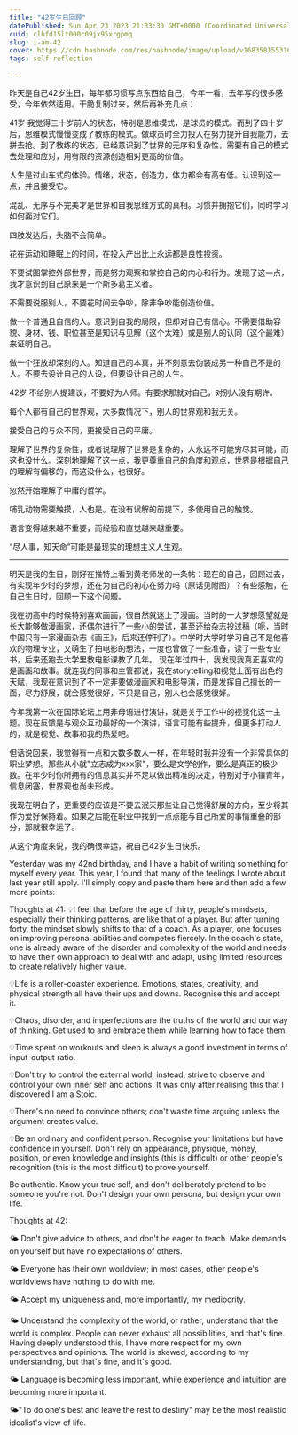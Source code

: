 ```yaml
---
title: "42岁生日回顾"
datePublished: Sun Apr 23 2023 21:33:30 GMT+0000 (Coordinated Universal Time)
cuid: clhfd15lt000c09jx95xrgpmq
slug: i-am-42
cover: https://cdn.hashnode.com/res/hashnode/image/upload/v1683581553101/20571156-219a-40f8-8d10-edc0ad65d600.jpeg
tags: self-reflection

---
```


昨天是自己42岁生日，每年都习惯写点东西给自己，今年一看，去年写的很多感受，今年依然适用。干脆复制过来，然后再补充几点：

41岁 我觉得三十岁前人的状态，特别是思维模式，是球员的模式。而到了四十岁后，思维模式慢慢变成了教练的模式。做球员时全力投入在努力提升自我能力，去拼去抢。到了教练的状态，已经意识到了世界的无序和复杂性，需要有自己的模式去处理和应对，用有限的资源创造相对更高的价值。

人生是过山车式的体验。情绪，状态，创造力，体力都会有高有低。认识到这一点，并且接受它。

混乱、无序与不完美才是世界和自我思维方式的真相。习惯并拥抱它们，同时学习如何面对它们。

四肢发达后，头脑不会简单。

花在运动和睡眠上的时间，在投入产出比上永远都是良性投资。

不要试图掌控外部世界，而是努力观察和掌控自己的内心和行为。发现了这一点，我才意识到自己原来是一个斯多葛主义者。

不需要说服别人，不要花时间去争吵，除非争吵能创造价值。

做一个普通且自信的人。意识到自我的局限，但却对自己有信心。不需要借助容貌、身材、钱、职位甚至是知识与见解（这个太难）或是别人的认同（这个最难）来证明自己。

做一个狂放却深刻的人。知道自己的本真，并不刻意去伪装成另一种自己不是的人。不要去设计自己的人设，但要设计自己的人生。

42岁 不给别人提建议，不要好为人师。有要求那就对自己，对别人没有期许。

每个人都有自己的世界观，大多数情况下，别人的世界观和我无关。

接受自己的与众不同，更接受自己的平庸。

理解了世界的复杂性，或者说理解了世界是复杂的，人永远不可能穷尽其可能，而这也没什么。深刻地理解了这一点，我更尊重自己的角度和观点，世界是根据自己的理解有偏移的，而这没什么，也很好。

忽然开始理解了中庸的哲学。

哺乳动物需要触摸，人也是。在没有误解的前提下，多使用自己的触觉。

语言变得越来越不重要，而经验和直觉越来越重要。

“尽人事，知天命”可能是最现实的理想主义人生观。

---

明天是我的生日，刚好在推特上看到黄老师发的一条帖：现在的自己，回顾过去，有实现年少时的梦想，还在为自己的初心在努力吗（原话见附图）？有些感触，在自己生日时，回顾一下这个问题。

我在初高中的时候特别喜欢画画，很自然就迷上了漫画。当时的一大梦想愿望就是长大能够做漫画家，还偶尔进行了一些小的尝试，甚至还给杂志投过稿（呃，当时中国只有一家漫画杂志《画王》，后来还停刊了）。中学时大学时学习自己不是他喜欢的物理专业，又萌生了拍电影的想法，一度也曾做了一些准备，读了一些专业书，后来还跑去大学里教电影课教了几年。 现在年过四十，我发现我真正喜欢的是画画和故事。就连我的同事和主管都说，我在storytelling和视觉上面有出色的天赋，我现在意识到了不一定非要做漫画家和电影导演，而是发挥自己擅长的一面，尽力舒展，就会感觉很好，不只是自己，别人也会感觉很好。

今年我第一次在国际论坛上用非母语进行演讲，就是关于工作中的视觉化这一主题。现在反馈是与观众互动最好的一个演讲，语言可能有些提升，但更多打动人的，就是视觉、故事和我的热爱吧。

但话说回来，我觉得有一点和大数多数人一样，在年轻时我并没有一个非常具体的职业梦想。那些从小就"立志成为xxx家"，要么是文学创作，要么是真正的极少数。在年少时你所拥有的信息其实并不足以做出精准的决定，特别对于小镇青年，信息闭塞，世界观也尚未形成。

我现在明白了，更重要的应该是不要去泯灭那些让自己觉得舒展的方向，至少将其作为爱好保持着。如果之后能在职业中找到一点点能与自己所爱的事情重叠的部分，那就很幸运了。

从这个角度来说，我的确很幸运，祝自己42岁生日快乐。

Yesterday was my 42nd birthday, and I have a habit of writing something for myself every year. This year, I found that many of the feelings I wrote about last year still apply. I'll simply copy and paste them here and then add a few more points:

Thoughts at 41: 💡I feel that before the age of thirty, people's mindsets, especially their thinking patterns, are like that of a player. But after turning forty, the mindset slowly shifts to that of a coach. As a player, one focuses on improving personal abilities and competes fiercely. In the coach's state, one is already aware of the disorder and complexity of the world and needs to have their own approach to deal with and adapt, using limited resources to create relatively higher value.

💡Life is a roller-coaster experience. Emotions, states, creativity, and physical strength all have their ups and downs. Recognise this and accept it.

💡Chaos, disorder, and imperfections are the truths of the world and our way of thinking. Get used to and embrace them while learning how to face them.

💡Time spent on workouts and sleep is always a good investment in terms of input-output ratio.

💡Don't try to control the external world; instead, strive to observe and control your own inner self and actions. It was only after realising this that I discovered I am a Stoic.

💡There's no need to convince others; don't waste time arguing unless the argument creates value.

💡Be an ordinary and confident person. Recognise your limitations but have confidence in yourself. Don't rely on appearance, physique, money, position, or even knowledge and insights (this is difficult) or other people's recognition (this is the most difficult) to prove yourself.

Be authentic. Know your true self, and don't deliberately pretend to be someone you're not. Don't design your own persona, but design your own life.

Thoughts at 42:

🌤️ Don't give advice to others, and don't be eager to teach. Make demands on yourself but have no expectations of others.

🌤️ Everyone has their own worldview; in most cases, other people's worldviews have nothing to do with me.

🌤️ Accept my uniqueness and, more importantly, my mediocrity.

🌤️ Understand the complexity of the world, or rather, understand that the world is complex. People can never exhaust all possibilities, and that's fine. Having deeply understood this, I have more respect for my own perspectives and opinions. The world is skewed, according to my understanding, but that's fine, and it's good.

🌤️ Language is becoming less important, while experience and intuition are becoming more important.

🌤️"To do one's best and leave the rest to destiny" may be the most realistic idealist's view of life.